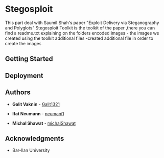 # Stegosploit
This part deal with  Saumil Shah's paper "Exploit Delivery via Steganography and Polyglots"
Stegosploit Toolkit is the toolkit of the paper ,there you can find a readme.txt explaining on the folders
encoded images - the images we created using the toolkit 
additional files -created additional file in order to create the images 


## Getting Started



## Deployment



## Authors

* **Galit Vaknin** - [Galit1321](https://github.com/Galit1321)

* **Ifat Neumann** - [neumani1](https://github.com/neumani1)

* **Michal Shawat** - [michalShawat](https://github.com/michalShawat)

## Acknowledgments

* Bar-Ilan University

